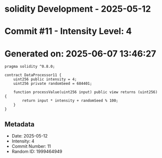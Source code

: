 ﻿# solidity Development - 2025-05-12
# Commit #11 - Intensity Level: 4
# Generated on: 2025-06-07 13:46:27
```solidity
pragma solidity ^0.8.0;

contract DataProcessor11 {
    uint256 public intensity = 4;
    uint256 private randomSeed = 684401;

    function processValue(uint256 input) public view returns (uint256) {
        return input * intensity + randomSeed % 100;
    }
}
```
## Metadata
- Date: 2025-05-12
- Intensity: 4
- Commit Number: 11
- Random ID: 1999464949

